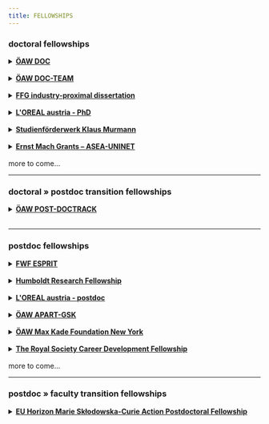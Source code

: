 ```yaml
---
title: FELLOWSHIPS
---
```


### doctoral fellowships

<details><summary><b><a href="https://stipendien.oeaw.ac.at/stipendien/doc">ÖAW DOC</a></b></summary>

  - *who is funded:* doctoral students at AT uni; masters ≤2 years prior
  - *what is funded:* 24-30-36 mo doctoral research
  - *funding level:* 46.759 EUR
  - *application requirements:* online form • cv • publications • advisor recommendation • commitment of host institution • research approvals • research abstract • research project exposé
  - *deadline:* 5 Oct 2023
  - *themes:* open

<details><summary><b><a href="https://stipendien.oeaw.ac.at/fileadmin/subsites/stipendien/pdf/calls/DOC_EU-Missionen_online_englisch.pdf">FZÖ DOC</a></b></summary>
  
  - this is a funding mechanism within the ÖAW DOC program that targets research in particular research themes of EU Horizon interest and ÖAW priority
  - *application requirements:* the EU or ÖAW theme must be clearly stated in the project proposal
  - *themes • EU Horizon:* adaptation to climate change, cancer, healthy oceans, green/smart cities, soil health \& food
  - *themes • ÖAW priority areas:* aging, climate change, energy systems, empires & world orders, AI

  </details>
</details>  
<br />
<details><summary><b><a href="https://stipendien.oeaw.ac.at/stipendien/doc-team">ÖAW DOC-TEAM</a></b></summary>

  - *who is funded:* teams of 3-4 doctoral students from the humanities/cultural studies/social sciences and natural sciences/medicine/technology; masters ≤4 years prior or <30 years old
  - *what is funded:* interdisciplinary project; 36 mo project support; 6 mo research stay abroad
  - *funding level:* 46.759 EUR per person per year + travel, childcare, etc
  - *application requirements:* online form • cvs • publications • supervision outline • commitment of host institution(s) • research abstract • research project proposal
  - *deadline:* 31 Oct 2023
  - *themes:* social sciences +

</details>  
<br />
<details><summary><b><a href="https://www.ffg.at/en/ausschreibung/dissertantinnen2023">FFG industry-proximal dissertation</a></b></summary>
  
  - *who is funded:* ***for 2023*** female doctoral students; ≤2 applications per organization
  - *what is funded:* max of 50% total costs for 24-36 mo; direct costs in support of student
  - *funding level:* ≤110.000 EUR for the project
  - *application requirements:* student + advisor cvs + publications • project description • uni commitment • host organization financial docs
  - *deadline:* rolling basis Feb-Nov; extended to Feb 2024
  - *themes: for 2023:* energy transition, mobility transition or circular economy

</details>  
<br />
<details><summary><b><a href="https://stipendien.oeaw.ac.at/en/fellowships/loreal-austria">L'OREAL austria - PhD</a></b></summary>
  
  - *who is funded:* female doctoral students; AT citizens or in AT ≥3 years; ≤3 years of PhD
  - *what is funded:* 8-12 mo research project in AT
  - *funding level:* 25.000 EUR
  - *application requirements:* online form • cv • publications • commitment of host institution • research approvals • research abstract • research project exposé • recommendation from advisor
  - *deadline:* 1 Feb 2024
  - *themes:* medicine, the natural sciences or mathematics

</details>  
<br />
<details><summary><b><a href="https://www.sdw.org/das-bieten-wir/fuer-studierende/studienfoerderwerk-klaus-murmann/ueberblick.html">Studienförderwerk Klaus Murmann</a></b></summary>
  
  - *who is funded:* doctoral students at uni in AT, DE, FR, CH, UK; C1 german level; ≤5 years of PhD
  - *what is funded:* 18-42 mo stipend + social benefit + childcare
  - *funding level:* 1450 EUR per mo \(and more\)
  - *application requirements:* ***in German** cv • uni justification • two recommendations • uni commitment • research abstract • research project exposé
  - *deadline:* 15 Jan 2024 • 17 Jul 2024
  - *themes:* interest to commercialize research projects/products; entreprenuership; start-ups

</details>  
<br />
<details><summary><b><a href="https://asea-uninet.org/scholarships-grants/ernst-mach-grant-emg/">Ernst Mach Grants – ASEA-UNINET</a></b></summary>
  
  - *who is funded:* doctoral students from ID, MY, TH, PH, VN; PhD in AT; ≤35 years
  - *what is funded:* 36 mo stipend + travel + housing allowance
  - *funding level:* 1250 EUR plus
  - *application requirements:* 
  - *deadline:* Mar
  - *themes:* open
    
</details>  
<br />
more to come...

---
### doctoral » postdoc transition fellowships

<details><summary><b><a href="https://stipendien.oeaw.ac.at/stipendien/post-doctrack">ÖAW POST-DOCTRACK</a></b></summary>
  
  - *who is funded:* doctoral students; will recieve their doctoral degree from an AT university within the next 6 months
  - *what is funded:* finish publications from PhD; postdoctoral research
  - *funding level:* 46.759 EUR
  - *application requirements:*
  - *deadline:* 15 May + 15 Nov
  - *themes:* humanities, culture, social science

</details>  
<br />

---
### postdoc fellowships

<details><summary><b><a href="https://www.fwf.ac.at/foerdern/foerderportfolio/karrieren/esprit">FWF ESPRIT</a></b></summary>

  - *who is funded:* postdocs; female postdocs; ≤ 5 years since PhD
  - *what is funded:* 36 mo salary + research budget; research at AT institution
  - *funding level:* salary: 84.430 EUR per year; project: 45.000-75.000 EUR
  - *application requirements:* online form • cv • publication list • mentoring plan • research project proposal • collaboration agreements
  - *deadline:* rolling deadline
  - *themes:* open
    
</details>  
<br />
<details><summary><b><a href="https://www.humboldt-foundation.de/en/apply/sponsorship-programmes/humboldt-research-fellowship">Humboldt Research Fellowship</a></b></summary>

  - *who is funded:* published early-career researchers; ≤4 years postdoc; !DE
  - *what is funded:* 6-24 mo research stays in DE
  - *funding level:* 2670 EUR per month + travel, etc
  - *application requirements:* cv • publications • commitment from DE host institution • two recommendation letters
  - *deadline:* rolling application; decisions made Mar+Jul+Nov
  - *themes:* open

</details>  
<br />
<details><summary><b><a href="https://stipendien.oeaw.ac.at/en/fellowships/loreal-austria">L'OREAL austria - postdoc</a></b></summary>

  - *who is funded:* female postdocs; AT citizens or in AT ≥3 years; ≤4 years since PhD
  - *what is funded:* 6-8 mo research project in AT
  - *funding level:* 25.000 EUR
  - *application requirements:* online form • cv • publications • commitment of host institution • research approvals • research abstract • research project exposé • recommendation from advisor
  - *deadline:* 1 Feb 2024
  - *themes:* medicine, the natural sciences or mathematics

</details>  
<br />
<details><summary><b><a href="https://stipendien.oeaw.ac.at/en/fellowships/apart-gsk/apart-gsk-application">ÖAW APART-GSK</a></b></summary>
  
  - *who is funded:* postdocs; ≤3 years since PhD
  - *what is funded:* research at AT univeristy (some time can be spent outside of AT)
  - *funding level:* 82.390 EUR
  - *application requirements:* online form • cv • 5 most important publications • letter of motivation • commitment from AT employer/uni • invitation from host institute (if applicable)  research approvals • research project abstract • research project description
  - *deadline:* 25 Mar 2024
  - *themes:* humanities, culture, social science

</details>  
<br />
<details><summary><b><a href="https://stipendien.oeaw.ac.at/stipendien/max-kade">ÖAW Max Kade Foundation New York</a></b></summary>

  - *who is funded:* scholars; ≤10 years since PhD; AT citizens or 3 of past 10 years in AT
  - *what is funded:* research stays in the US ≤12 mo
  - *funding level:* 56.500 USD
  - *application requirements:* online application form • cv • publication list • letter of motivation • commitment from AT employer/uni • invitation from US host institute • necessary research approvals (e.g. human subjects) • three recommendation letters • research project abstract • research project proposal
  - *deadline:* 1 Sep
  - *themes:* open

</details>  
<br />
<details><summary><b><a href="https://royalsociety.org/grants-schemes-awards/grants/career-development-fellowship/">The Royal Society Career Development Fellowship</a></b></summary>

  - *who is funded:* researchers from Black or Mixed Black African, Black Caribbean or other Black heritage backgrounds; ≤24 mo postdoc at start of fellowship
  - *what is funded:* research in the UK
  - *funding level:* 690.000 GBP over 4 years
  - *application requirements:* personal details • career summary • research proposal • financial details • necessary research approvals • two letters of recommendation (incl. head of dept)
  - *deadline:* 24 Jan 2024
  - *themes:* natural sciences, STEM

</details>  
<br />
more to come...

---
### postdoc » faculty transition fellowships

<details><summary><b><a href="https://marie-sklodowska-curie-actions.ec.europa.eu/actions/postdoctoral-fellowships">EU Horizon Marie Skłodowska-Curie Action Postdoctoral Fellowship</a></b></summary>

  - *who is funded:* !EU researchers coming to EU **or** EU researchers going !EU; <8 years research experience since doctorate
  - *what is funded:* !EU 12-24 mo EU **or** EU 12-24 mo !EU + 12 mo EU return phase
  - *funding level:* living allowance, mobility allowance, research etc budget
  - *application requirements:* form • budget • institutional commitments • research permissions • project description • etc
  - *deadline:* 11 Sep 2024
  - *themes:* open

<details>
<br />

<details><summary><b><a href="https://www.fwf.ac.at/en/funding/portfolio/careers/elise-richter">FWF Elise Richter</a></b></summary>

  - *who is funded:* non-male senior postdocs, ≥2 years postdoc experience 
  - *what is funded:* 12-48 mo research + transition to faculty position
  - *funding level:* salary, ≤30000 EUR research budget
  - *application requirements:* abstract • project description • publications • forms
  - *deadline:* rolling: decisions in Jun or Nov-Dec
  - *themes:* open

</details>

<details><summary><b><a href="https://www.fwf.ac.at/en/funding/portfolio/careers/fwf-start-award">FWF START Award</a></b></summary>

  - *who is funded:* 2-8 years postdoc experience, international experience
  - *what is funded:* research at AT institution
  - *funding level:* 800.000-1.200.000 EUR over 5 years
  - *application requirements:*
  - *deadline:* 20 Sep 2023
  - *themes:* open
  - *NOTE: application comes with commitment to submit an ERC Starting Grant at next possible deadline*

---

